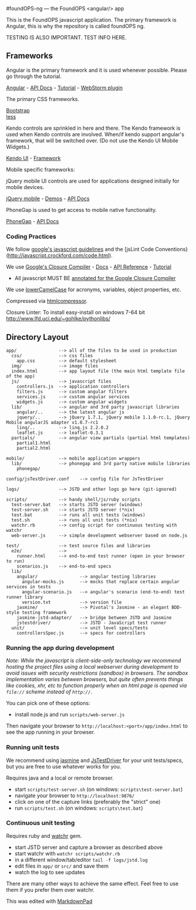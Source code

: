 #foundOPS-ng — the FoundOPS &lt;angular/&gt; app

This is the FoundOPS javascript application. The primary framework is Angular, this is why the repository is called foundOPS ng.

TESTING IS ALSO IMPORTANT. TEST INFO HERE.

## Frameworks

Angular is the primary framework and it is used whenever possible. Please go through the tutorial.

[Angular](http://angularjs.org/) - [API Docs](http://docs.angularjs.org/api) - [Tutorial](http://docs.angularjs.org/tutorial) - [WebStorm plugin](https://groups.google.com/forum/#!topic/angular/GyBSkDxZN9c)

The primary CSS frameworks.

[Bootstrap](http://twitter.github.com/bootstrap/) <br/>
[less](http://lesscss.org/)

Kendo controls are sprinkled in here and there. The Kendo framework is used when Kendo controls are involved. When/if kendo support angular's framework, that will be switched over. (Do not use the Kendo UI Mobile Widgets.)

[Kendo UI](http://demos.kendoui.com/web/overview/index.html) - [Framework](http://demos.kendoui.com/web/mvvm/index.html)

Mobile specific frameworks:

jQuery mobile UI controls are used for applications designed initially for mobile devices.

[jQuery mobile](http://jquerymobile.com/) - [Demos](http://jquerymobile.com/demos/1.1.0/) - [API Docs](http://docs.jquery.com/Main_Page)

PhoneGap is used to get access to mobile native functionality.

[PhoneGap](http://phonegap.com/) - [API Docs](http://docs.phonegap.caom)

### Coding Practices

We follow [google's javascript guidelines](http://google-styleguide.googlecode.com/svn/trunk/javascriptguide.xml) and the [jsLint Code Conventions}(http://javascript.crockford.com/code.html).

We use [Google's Closure Compiler](https://developers.google.com/closure/compiler/) - [Docs](https://developers.google.com/closure/library/docs/overview) - [API Reference](http://closure-library.googlecode.com/svn/docs/index.html) - [Tutorial](https://developers.google.com/closure/library/docs/tutorial "Tutorial")

- All javascript MUST BE [annotated for the Google Closure Compiler](https://developers.google.com/closure/compiler/docs/js-for-compiler)


We use [lowerCamelCase](http://c2.com/cgi/wiki?LowerCamelCase) for acronyms, variables, object properties, etc.


Compressed via [htmlcompressor](http://code.google.com/p/htmlcompressor/).

Closure Linter: To install easy-install on windows 7-64 bit http://www.lfd.uci.edu/~gohlke/pythonlibs/


## Directory Layout

    app/                --> all of the files to be used in production
      css/              --> css files
        app.css         --> default stylesheet
      img/              --> image files
      index.html        --> app layout file (the main html template file of the app)
      js/               --> javascript files
        controllers.js  --> application controllers
        filters.js      --> custom angular filters
        services.js     --> custom angular services
        widgets.js      --> custom angular widgets
      lib/              --> angular and 3rd party javascript libraries
        angular/..      --> the latest angular js
        jquery/..       --> jQuery 1.7.1, jQuery mobile 1.1.0-rc.1, jQuery Mobile angularJS adapter v1.0.7-rc1
        linq/..         --> linq.js 2.2.0.2
        leaflet.js      --> leaflet-0.3.1
      partials/         --> angular view partials (partial html templates)
        partial1.html
        partial2.html

	mobile/             --> mobile application wrappers
      lib/              --> phonegap and 3rd party native mobile libraries
        phonegap/

    config/jsTestDriver.conf    --> config file for JsTestDriver

    logs/               --> JSTD and other logs go here (git-ignored)

    scripts/            --> handy shell/js/ruby scripts
      test-server.bat   --> starts JSTD server (windows)
      test-server.sh    --> starts JSTD server (*nix)
      test.bat          --> runs all unit tests (windows)
      test.sh           --> runs all unit tests (*nix)
      watchr.rb         --> config script for continuous testing with watchr
      web-server.js     --> simple development webserver based on node.js

    test/               --> test source files and libraries
      e2e/              -->
        runner.html     --> end-to-end test runner (open in your browser to run)
        scenarios.js    --> end-to-end specs
      lib/
        angular/                --> angular testing libraries
          angular-mocks.js      --> mocks that replace certain angular services in tests
          angular-scenario.js   --> angular's scenario (end-to-end) test runner library
          version.txt           --> version file
        jasmine/                --> Pivotal's Jasmine - an elegant BDD-style testing framework
        jasmine-jstd-adapter/   --> bridge between JSTD and Jasmine
        jstestdriver/           --> JSTD - JavaScript test runner
      unit/                     --> unit level specs/tests
        controllersSpec.js      --> specs for controllers

### Running the app during development

_Note: While the javascript is client-side-only technology we recommend hosting the project files using a local
webserver during development to avoid issues with security restrictions (sandbox) in browsers. The
sandbox implementation varies between browsers, but quite often prevents things like cookies, xhr,
etc to function properly when an html page is opened via `file://` scheme instead of `http://`._

You can pick one of these options:

* install node.js and run `scripts/web-server.js`

Then navigate your browser to `http://localhost:<port>/app/index.html` to see the app running in
your browser.

### Running unit tests

We recommend using [jasmine](http://pivotal.github.com/jasmine/) and
[JsTestDriver](http://code.google.com/p/js-test-driver/) for your unit tests/specs, but you are free
to use whatever works for you.

Requires java and a local or remote browser.

* start `scripts/test-server.sh` (on windows: `scripts\test-server.bat`)
* navigate your browser to `http://localhost:9876/`
* click on one of the capture links (preferably the "strict" one)
* run `scripts/test.sh` (on windows: `scripts\test.bat`)


### Continuous unit testing

Requires ruby and [watchr](https://github.com/mynyml/watchr) gem.

* start JSTD server and capture a browser as described above
* start watchr with `watchr scripts/watchr.rb`
* in a different window/tab/editor `tail -f logs/jstd.log`
* edit files in `app/` or `src/` and save them
* watch the log to see updates

There are many other ways to achieve the same effect. Feel free to use them if you prefer them over
watchr.

This was edited with [MarkdownPad](http://markdownpad.com/)

